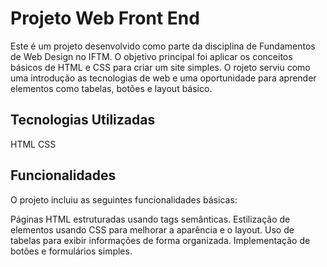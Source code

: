 # Projeto Web Front End

Este é um projeto desenvolvido como parte da disciplina de Fundamentos de Web Design no IFTM. O objetivo principal foi aplicar os conceitos básicos de HTML e CSS para criar um site simples. O rojeto serviu como uma introdução as tecnologias de web e uma oportunidade para aprender elementos como tabelas, botões e layout básico.

## Tecnologias Utilizadas
HTML
CSS

## Funcionalidades
O projeto incluiu as seguintes funcionalidades básicas:

Páginas HTML estruturadas usando tags semânticas.
Estilização de elementos usando CSS para melhorar a aparência e o layout.
Uso de tabelas para exibir informações de forma organizada.
Implementação de botões e formulários simples.
